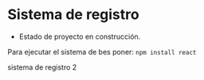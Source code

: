 <h1>Sistema de registro</h1>

- Estado de proyecto en construcción.

Para ejecutar el sistema de bes poner:
```npm install react```

sistema de registro 2
